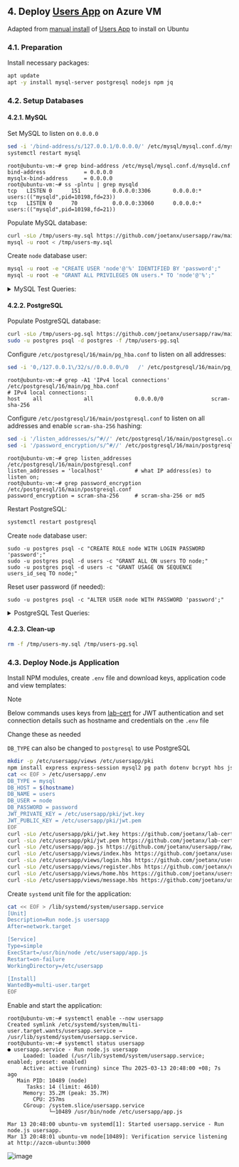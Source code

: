 ## 4. Deploy [Users App](https://github.com/joetanx/usersapp) on Azure VM

Adapted from [manual install](https://github.com/joetanx/usersapp#4-deployment-via-manual-install) of [Users App](https://github.com/joetanx/usersapp) to install on Ubuntu

### 4.1. Preparation

Install necessary packages:

```sh
apt update
apt -y install mysql-server postgresql nodejs npm jq
```

### 4.2. Setup Databases

#### 4.2.1. MySQL

Set MySQL to listen on `0.0.0.0`

```sh
sed -i '/bind-address/s/127.0.0.1/0.0.0.0/' /etc/mysql/mysql.conf.d/mysqld.cnf
systemctl restart mysql
```

```console
root@ubuntu-vm:~# grep bind-address /etc/mysql/mysql.conf.d/mysqld.cnf
bind-address            = 0.0.0.0
mysqlx-bind-address     = 0.0.0.0
root@ubuntu-vm:~# ss -plntu | grep mysqld
tcp   LISTEN 0      151          0.0.0.0:3306       0.0.0.0:*    users:(("mysqld",pid=10198,fd=23))
tcp   LISTEN 0      70           0.0.0.0:33060      0.0.0.0:*    users:(("mysqld",pid=10198,fd=21))
```

Populate MySQL database:

```sh
curl -sLo /tmp/users-my.sql https://github.com/joetanx/usersapp/raw/main/users-my.sql
mysql -u root < /tmp/users-my.sql
```

Create `node` database user:

```sh
mysql -u root -e "CREATE USER 'node'@'%' IDENTIFIED BY 'password';"
mysql -u root -e "GRANT ALL PRIVILEGES ON users.* TO 'node'@'%';"
```

<details><summary>MySQL Test Queries:</summary>

Retrieve a random row:

```sh
mysql -u root -e "SELECT id,firstName,lastName,username,email,mobile,password FROM users.users ORDER BY RAND() LIMIT 0,1;"
```

Search for a user:

```sh
mysql -u root -e "SELECT id,firstName,lastName,username,email,mobile,password FROM users.users WHERE firstName LIKE '%jack%';"
```

</details>

#### 4.2.2. PostgreSQL

Populate PostgreSQL database:

```sh
curl -sLo /tmp/users-pg.sql https://github.com/joetanx/usersapp/raw/main/users-pg.sql
sudo -u postgres psql -d postgres -f /tmp/users-pg.sql
```

Configure `/etc/postgresql/16/main/pg_hba.conf` to listen on all addresses:

```sh
sed -i '0,/127.0.0.1\/32/s//0.0.0.0\/0   /' /etc/postgresql/16/main/pg_hba.conf
```

```console
root@ubuntu-vm:~# grep -A1 'IPv4 local connections' /etc/postgresql/16/main/pg_hba.conf
# IPv4 local connections:
host    all             all             0.0.0.0/0               scram-sha-256
```

Configure `/etc/postgresql/16/main/postgresql.conf` to listen on all addresses and enable `scram-sha-256` hashing:

```sh
sed -i '/listen_addresses/s/^#//' /etc/postgresql/16/main/postgresql.conf
sed -i '/password_encryption/s/^#//' /etc/postgresql/16/main/postgresql.conf
```

```console
root@ubuntu-vm:~# grep listen_addresses /etc/postgresql/16/main/postgresql.conf
listen_addresses = 'localhost'          # what IP address(es) to listen on;
root@ubuntu-vm:~# grep password_encryption /etc/postgresql/16/main/postgresql.conf
password_encryption = scram-sha-256     # scram-sha-256 or md5
```

Restart PostgreSQL:

```sh
systemctl restart postgresql
```

Create `node` database user:

```
sudo -u postgres psql -c "CREATE ROLE node WITH LOGIN PASSWORD 'password';"
sudo -u postgres psql -d users -c "GRANT ALL ON users TO node;"
sudo -u postgres psql -d users -c "GRANT USAGE ON SEQUENCE users_id_seq TO node;"
```

Reset user password (if needed):

```
sudo -u postgres psql -c "ALTER USER node WITH PASSWORD 'password';"
```

<details><summary>PostgreSQL Test Queries:</summary>

Retrieve a random row:

```sh
sudo -u postgres psql -d users -c "SELECT id,firstName,lastName,username,email,mobile,password FROM users ORDER BY RANDOM() LIMIT 1 OFFSET 0;"
```

Search for a user:

```sh
sudo -u postgres psql -d users -c "SELECT id,firstName,lastName,username,email,mobile,password FROM users WHERE LOWER(firstName) LIKE '%jack%';"
```

</details>

#### 4.2.3. Clean-up

```sh
rm -f /tmp/users-my.sql /tmp/users-pg.sql
```

### 4.3. Deploy Node.js Application

Install NPM modules, create `.env` file and download keys, application code and view templates:

> [!Note]
>
> Below commands uses keys from [lab-cert](https://github.com/joetanx/lab-certs) for JWT authentication and set connection details such as hostname and credentials on the `.env` file
>
> Change these as needed
>
> `DB_TYPE` can also be changed to `postgresql` to use PostgreSQL

```sh
mkdir -p /etc/usersapp/views /etc/usersapp/pki
npm install express express-session mysql2 pg path dotenv bcrypt hbs jsonwebtoken cookie-parser
cat << EOF > /etc/usersapp/.env
DB_TYPE = mysql
DB_HOST = $(hostname)
DB_NAME = users
DB_USER = node
DB_PASSWORD = password
JWT_PRIVATE_KEY = /etc/usersapp/pki/jwt.key
JWT_PUBLIC_KEY = /etc/usersapp/pki/jwt.pem
EOF
curl -sLo /etc/usersapp/pki/jwt.key https://github.com/joetanx/lab-certs/raw/main/ca/lab_issuer.key
curl -sLo /etc/usersapp/pki/jwt.pem https://github.com/joetanx/lab-certs/raw/main/ca/lab_issuer.pem
curl -sLo /etc/usersapp/app.js https://github.com/joetanx/usersapp/raw/main/app.js
curl -sLo /etc/usersapp/views/index.hbs https://github.com/joetanx/usersapp/raw/main/index.html
curl -sLo /etc/usersapp/views/login.hbs https://github.com/joetanx/usersapp/raw/main/login.html
curl -sLo /etc/usersapp/views/register.hbs https://github.com/joetanx/usersapp/raw/main/register.html
curl -sLo /etc/usersapp/views/home.hbs https://github.com/joetanx/usersapp/raw/main/home.html
curl -sLo /etc/usersapp/views/message.hbs https://github.com/joetanx/usersapp/raw/main/message.html
```

Create `systemd` unit file for the application:

```sh
cat << EOF > /lib/systemd/system/usersapp.service
[Unit]
Description=Run node.js usersapp
After=network.target

[Service]
Type=simple
ExecStart=/usr/bin/node /etc/usersapp/app.js
Restart=on-failure
WorkingDirectory=/etc/usersapp

[Install]
WantedBy=multi-user.target
EOF
```

Enable and start the application:

```console
root@ubuntu-vm:~# systemctl enable --now usersapp
Created symlink /etc/systemd/system/multi-user.target.wants/usersapp.service → /usr/lib/systemd/system/usersapp.service.
root@ubuntu-vm:~# systemctl status usersapp
● usersapp.service - Run node.js usersapp
     Loaded: loaded (/usr/lib/systemd/system/usersapp.service; enabled; preset: enabled)
     Active: active (running) since Thu 2025-03-13 20:48:00 +08; 7s ago
   Main PID: 10489 (node)
      Tasks: 14 (limit: 4610)
     Memory: 35.2M (peak: 35.7M)
        CPU: 257ms
     CGroup: /system.slice/usersapp.service
             └─10489 /usr/bin/node /etc/usersapp/app.js

Mar 13 20:48:00 ubuntu-vm systemd[1]: Started usersapp.service - Run node.js usersapp.
Mar 13 20:48:01 ubuntu-vm node[10489]: Verification service listening at http://azcm-ubuntu:3000
```

![image](https://github.com/user-attachments/assets/34d0a0ca-5baa-4901-a631-99d1f9d3d0aa)
